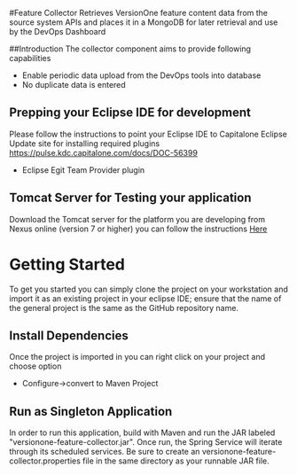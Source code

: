 #Feature Collector
Retrieves VersionOne feature content data from the source system APIs and places it in a MongoDB for later retrieval and use by the DevOps Dashboard

##Introduction
The collector component aims to provide following capabilities
<ul>
<li> Enable periodic data upload from the DevOps tools into database</l1>
<li> No duplicate data is entered
</ul>

Prepping your Eclipse IDE for development
-----------------------------------------
Please follow the instructions to point your Eclipse IDE to Capitalone Eclipse Update site for installing required plugins
https://pulse.kdc.capitalone.com/docs/DOC-56399
<ul>
<li>Eclipse Egit Team Provider plugin</li>
</ul>

Tomcat Server for Testing your application
--------------------------------------------
Download the Tomcat server for the platform you are developing from Nexus online (version 7 or higher)
you can follow the instructions <a href="http://theopentutorials.com/tutorials/java-ee/how-to-configure-apache-tomcat-in-eclipse-ide/">Here</a>

Getting Started
===============
To get you started you can simply clone the project on your workstation and import it as an existing project
in your eclipse IDE; ensure that the name of the general project is the same as the GitHub repository name. 

Install Dependencies
-------------------------------------------
Once the project is imported in you can right click on your project and choose option 
<ul>
<li>Configure->convert to Maven Project</li>
</ul>
 
Run as Singleton Application
-------------------------------------------
In order to run this application, build with Maven and run the JAR labeled "versionone-feature-collector.jar".  Once run, the Spring Service will iterate through its scheduled services.  Be sure to create an versionone-feature-collector.properties file in the
same directory as your runnable JAR file.
